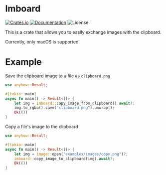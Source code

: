# Imboard

[![Crates.io](https://img.shields.io/crates/v/imboard.svg)](https://crates.io/crates/imboard)
[![Documentation](https://docs.rs/imboard/badge.svg)](https://docs.rs/imboard)
![License](https://img.shields.io/crates/l/imboard.svg)

This is a crate that allows you to easily exchange images with the clipboard.

Currently, only macOS is supported.

# Example

Save the clipboard image to a file as `clipboard.png`
```rust
use anyhow::Result;

#[tokio::main]
async fn main() -> Result<()> {
    let img = imboard::copy_image_from_clipboard().await?;
    img.to_rgba().save("clipboard.png").unwrap();
    Ok(())
}
```

Copy a file's image to the clipboard
```rust
use anyhow::Result;

#[tokio::main]
async fn main() -> Result<()> {
    let img = image::open("examples/images/copy.png")?;
    imboard::copy_image_to_clipboard(img).await?;
    Ok(())
}
```
